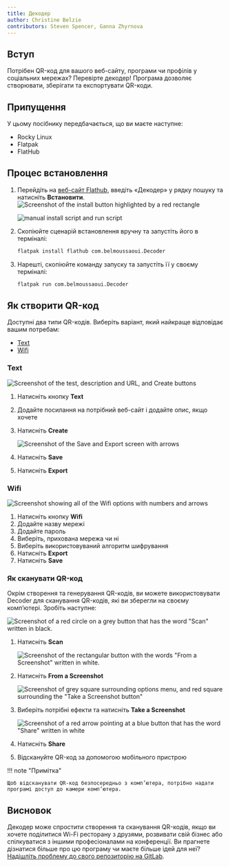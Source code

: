 ```yaml
---
title: Декодер
author: Christine Belzie
contributors: Steven Spencer, Ganna Zhyrnova
---
```


## Вступ

Потрібен QR-код для вашого веб-сайту, програми чи профілів у соціальних мережах? Перевірте декодер! Програма дозволяє створювати, зберігати та експортувати QR-коди.

## Припущення

У цьому посібнику передбачається, що ви маєте наступне:

- Rocky Linux
- Flatpak
- FlatHub

## Процес встановлення

1. Перейдіть на [веб-сайт Flathub](https://flathub.org/), введіть «Декодер» у рядку пошуку та натисніть **Встановити**. ![Screenshot of the install button highlighted by a red rectangle](images/01_decoder.png)

   ![manual install script and run script](images/decoder_install.png)

2. Скопіюйте сценарій встановлення вручну та запустіть його в терміналі:

   ```bash
   flatpak install flathub com.belmoussaoui.Decoder
   ```

3. Нарешті, скопіюйте команду запуску та запустіть її у своєму терміналі:

   ```bash
   flatpak run com.belmoussaoui.Decoder
   ```

## Як створити QR-код

Доступні два типи QR-кодів. Виберіть варіант, який найкраще відповідає вашим потребам:

- [Text](#text)
- [Wifi](#wifi)

### Text

![Screenshot of the test, description and URL, and Create buttons](images/02_decoder-text.png)

1. Натисніть кнопку **Text**

2. Додайте посилання на потрібний веб-сайт і додайте опис, якщо хочете

3. Натисніть **Create**

   ![Screenshot of the Save and Export screen with arrows](images/03_decoder-text.png)

4. Натисніть **Save**

5. Натисніть **Export**

### Wifi

![Screenshot showing all of the Wifi options with numbers and arrows](images/01_decoder-wifi.png)

1. Натисніть кнопку **Wifi**
2. Додайте назву мережі
3. Додайте пароль
4. Виберіть, прихована мережа чи ні
5. Виберіть використовуваний алгоритм шифрування
6. Натисніть **Export**
7. Натисніть **Save**

### Як сканувати QR-код

Окрім створення та генерування QR-кодів, ви можете використовувати Decoder для сканування QR-кодів, які ви зберегли на своєму комп’ютері. Зробіть наступне:

![Screenshot of a red circle on a grey button that has the word "Scan" written in black.](images/01_decoder-scan.png)

1. Натисніть **Scan**

   ![Screenshot of the rectangular button with the words "From a Screenshot" written in white.](images/02_decoder-scan.png)

2. Натисніть  **From a Screenshot**

   ![Screenshot of grey square surrounding options menu, and red square surrounding the "Take a Screenshot button"](images/03_decoder-scan.png)

3. Виберіть потрібні ефекти та натисніть **Take a Screenshot**

   ![Screenshot of a red arrow pointing at a blue button that has the word "Share" written in white](images/04_decoder-scan.png)

4. Натисніть **Share**

5. Відскануйте QR-код за допомогою мобільного пристрою

!!! note "Примітка"

```
Щоб відсканувати QR-код безпосередньо з комп’ютера, потрібно надати програмі доступ до камери комп’ютера.
```

## Висновок

Декодер може спростити створення та сканування QR-кодів, якщо ви хочете поділитися Wi-Fi ресторану з друзями, розвивати свій бізнес або спілкуватися з іншими професіоналами на конференції. Ви прагнете дізнатися більше про цю програму чи маєте більше ідей для неї? [Надішліть проблему до свого репозиторію на GitLab](https://gitlab.gnome.org/World/decoder/-/issues).
